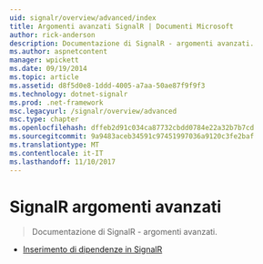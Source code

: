 ```yaml
---
uid: signalr/overview/advanced/index
title: Argomenti avanzati SignalR | Documenti Microsoft
author: rick-anderson
description: Documentazione di SignalR - argomenti avanzati.
ms.author: aspnetcontent
manager: wpickett
ms.date: 09/19/2014
ms.topic: article
ms.assetid: d8f5d0e8-1ddd-4005-a7aa-50ae87f9f9f3
ms.technology: dotnet-signalr
ms.prod: .net-framework
msc.legacyurl: /signalr/overview/advanced
msc.type: chapter
ms.openlocfilehash: dffeb2d91c034ca87732cbdd0784e22a32b7b7cd
ms.sourcegitcommit: 9a9483aceb34591c97451997036a9120c3fe2baf
ms.translationtype: MT
ms.contentlocale: it-IT
ms.lasthandoff: 11/10/2017
---
```

<a name="signalr-advanced-topics"></a>SignalR argomenti avanzati
====================
> Documentazione di SignalR - argomenti avanzati.


- [Inserimento di dipendenze in SignalR](dependency-injection.md)
